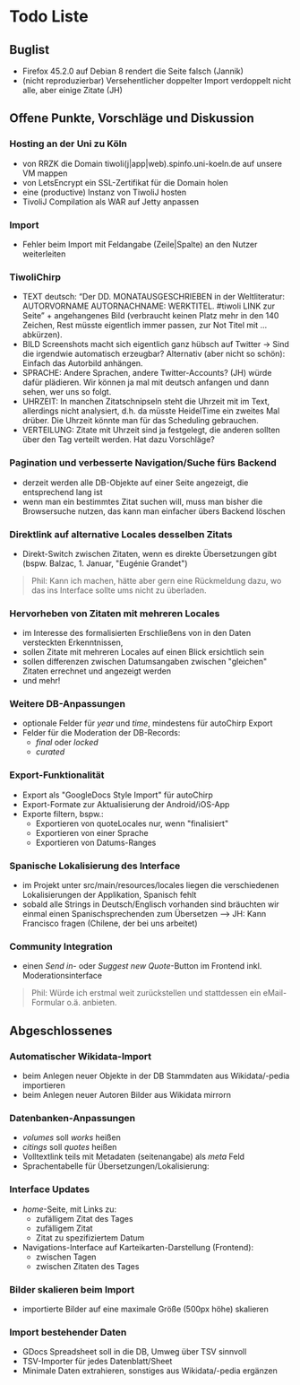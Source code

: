 # Todo Liste

## Buglist
- Firefox 45.2.0 auf Debian 8 rendert die Seite falsch (Jannik)
- (nicht reproduzierbar) Versehentlicher doppelter Import verdoppelt nicht alle, aber einige Zitate (JH)

## Offene Punkte, Vorschläge und Diskussion

### Hosting an der Uni zu Köln
- von RRZK die Domain tiwoli(j|app|web).spinfo.uni-koeln.de auf unsere VM mappen
- von LetsEncrypt ein SSL-Zertifikat für die Domain holen
- eine (productive) Instanz von TiwoliJ hosten
- TivoliJ Compilation als WAR auf Jetty anpassen

### Import
- Fehler beim Import mit Feldangabe (Zeile|Spalte) an den Nutzer weiterleiten

### TiwoliChirp
- TEXT deutsch: “Der DD. MONATAUSGESCHRIEBEN in der Weltliteratur: AUTORVORNAME AUTORNACHNAME: WERKTITEL. #tiwoli LINK zur Seite” + angehangenes Bild (verbraucht keinen Platz mehr in den 140 Zeichen, Rest müsste eigentlich immer passen, zur Not Titel mit … abkürzen).
- BILD Screenshots macht sich eigentlich ganz hübsch auf Twitter → Sind die irgendwie automatisch erzeugbar? Alternativ (aber nicht so schön): Einfach das Autorbild anhängen.
- SPRACHE: Andere Sprachen, andere Twitter-Accounts? (JH) würde dafür plädieren. Wir können ja mal mit deutsch anfangen und dann sehen, wer uns so folgt.
- UHRZEIT: In manchen Zitatschnipseln steht die Uhrzeit mit im Text, allerdings nicht analysiert, d.h. da müsste HeidelTime ein zweites Mal drüber. Die Uhrzeit könnte man für das Scheduling gebrauchen.
- VERTEILUNG: Zitate mit Uhrzeit sind ja festgelegt, die anderen sollten über den Tag verteilt werden. Hat dazu Vorschläge?

### Pagination und verbesserte Navigation/Suche fürs Backend
- derzeit werden alle DB-Objekte auf einer Seite angezeigt, die entsprechend lang ist
- wenn man ein bestimmtes Zitat suchen will, muss man bisher die Browsersuche nutzen, das kann man einfacher übers Backend löschen

### Direktlink auf alternative Locales desselben Zitats
- Direkt-Switch zwischen Zitaten, wenn es direkte Übersetzungen gibt (bspw. Balzac, 1. Januar, "Eugénie Grandet")
> Phil: Kann ich machen, hätte aber gern eine Rückmeldung dazu, wo das ins Interface sollte ums nicht zu überladen.

### Hervorheben von Zitaten mit mehreren Locales
- im Interesse des formalisierten Erschließens von in den Daten versteckten Erkenntnissen,
- sollen Zitate mit mehreren Locales auf einen Blick ersichtlich sein
- sollen differenzen zwischen Datumsangaben zwischen "gleichen" Zitaten errechnet und angezeigt werden
- und mehr!

### Weitere DB-Anpassungen
- optionale Felder für *year* und *time*, mindestens für autoChirp Export
- Felder für die Moderation der DB-Records:
	- *final* oder *locked*
	- *curated*

### Export-Funktionalität
- Export als "GoogleDocs Style Import" für autoChirp
- Export-Formate zur Aktualisierung der Android/iOS-App
- Exporte filtern, bspw.:
	- Exportieren von quoteLocales nur, wenn "finalisiert"
	- Exportieren von einer Sprache
	- Exportieren von Datums-Ranges

### Spanische Lokalisierung des Interface
- im Projekt unter src/main/resources/locales liegen die verschiedenen Lokalisierungen der Applikation, Spanisch fehlt
- sobald alle Strings in Deutsch/Englisch vorhanden sind bräuchten wir einmal einen Spanischsprechenden zum Übersetzen --> JH: Kann Francisco fragen (Chilene, der bei uns arbeitet)

### Community Integration
- einen *Send in*- oder *Suggest new Quote*-Button im Frontend inkl. Moderationsinterface
> Phil: Würde ich erstmal weit zurückstellen und stattdessen ein eMail-Formular o.ä. anbieten.


## Abgeschlossenes

### Automatischer Wikidata-Import
- beim Anlegen neuer Objekte in der DB Stammdaten aus Wikidata/-pedia importieren
- beim Anlegen neuer Autoren Bilder aus Wikidata mirrorn

### Datenbanken-Anpassungen
- *volumes* soll *works* heißen
- *citings* soll *quotes* heißen
- Volltextlink teils mit Metadaten (seitenangabe) als *meta* Feld
- Sprachentabelle für Übersetzungen/Lokalisierung:

### Interface Updates
- *home*-Seite, mit Links zu:
	- zufälligem Zitat des Tages
	- zufälligem Zitat
	- Zitat zu spezifiziertem Datum
- Navigations-Interface auf Karteikarten-Darstellung (Frontend):
	- zwischen Tagen
	- zwischen Zitaten des Tages

### Bilder skalieren beim Import
- importierte Bilder auf eine maximale Größe (500px höhe) skalieren

### Import bestehender Daten
- GDocs Spreadsheet soll in die DB, Umweg über TSV sinnvoll
- TSV-Importer für jedes Datenblatt/Sheet
- Minimale Daten extrahieren, sonstiges aus Wikidata/-pedia ergänzen
